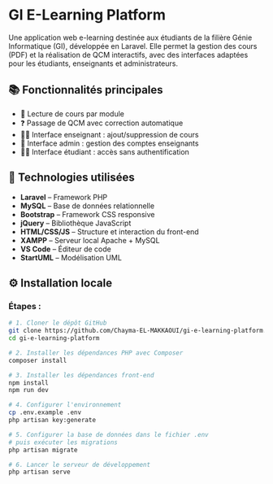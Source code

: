 # GI E-Learning Platform

Une application web e-learning destinée aux étudiants de la filière Génie Informatique (GI), développée en Laravel. Elle permet la gestion des cours (PDF) et la réalisation de QCM interactifs, avec des interfaces adaptées pour les étudiants, enseignants et administrateurs.

## 📚 Fonctionnalités principales

- 📂 Lecture de cours par module
- ❓ Passage de QCM avec correction automatique
- 👨‍🏫 Interface enseignant : ajout/suppression de cours
- 🔐 Interface admin : gestion des comptes enseignants
- 👨‍🎓 Interface étudiant : accès sans authentification

## 🧰 Technologies utilisées

- **Laravel** – Framework PHP
- **MySQL** – Base de données relationnelle
- **Bootstrap** – Framework CSS responsive
- **jQuery** – Bibliothèque JavaScript
- **HTML/CSS/JS** – Structure et interaction du front-end
- **XAMPP** – Serveur local Apache + MySQL
- **VS Code** – Éditeur de code
- **StartUML** – Modélisation UML

## ⚙️ Installation locale

### Étapes :

```bash
# 1. Cloner le dépôt GitHub
git clone https://github.com/Chayma-EL-MAKKAOUI/gi-e-learning-platform.git
cd gi-e-learning-platform

# 2. Installer les dépendances PHP avec Composer
composer install

# 3. Installer les dépendances front-end
npm install
npm run dev

# 4. Configurer l'environnement
cp .env.example .env
php artisan key:generate

# 5. Configurer la base de données dans le fichier .env
# puis exécuter les migrations
php artisan migrate

# 6. Lancer le serveur de développement
php artisan serve
